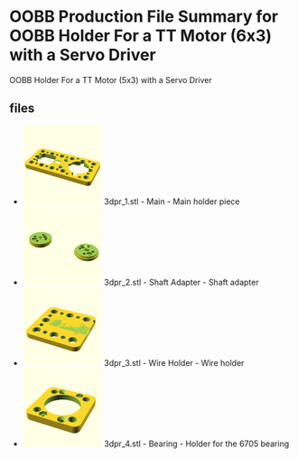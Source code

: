 # OOBB Production File Summary for OOBB Holder For a TT Motor (6x3) with a Servo Driver
OOBB Holder For a TT Motor  (5x3) with a Servo Driver
## files

* ![image](images/3dpr_1_140.png) 3dpr_1.stl  - Main - Main holder piece  
* ![image](images/3dpr_2_140.png) 3dpr_2.stl  - Shaft Adapter - Shaft adapter  
* ![image](images/3dpr_3_140.png) 3dpr_3.stl  - Wire Holder - Wire holder  
* ![image](images/3dpr_4_140.png) 3dpr_4.stl  - Bearing - Holder for the 6705 bearing  
